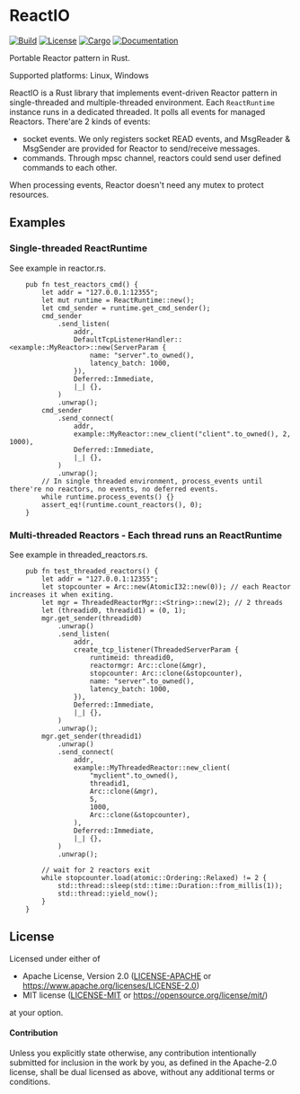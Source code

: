 # ReactIO

[![Build](https://github.com/zjgoggle/reactio-rs/actions/workflows/ci.yml/badge.svg)](https://github.com/zjgoggle/reactio-rs/actions)
[![License](https://img.shields.io/badge/license-Apache--2.0_OR_MIT-blue.svg)](https://github.com/zjgoggle/reactio-rs)
[![Cargo](https://img.shields.io/crates/v/reactio.svg)](https://crates.io/crates/reactio)
[![Documentation](https://docs.rs/reactio/badge.svg)](https://docs.rs/reactio)

Portable Reactor pattern in Rust.

Supported platforms: Linux, Windows

ReactIO is a Rust library that implements event-driven Reactor pattern in single-threaded and multiple-threaded environment.
Each `ReactRuntime` instance runs in a dedicated threaded. It polls all events for managed Reactors. There'are 2 kinds of events: 
- socket events. We only registers socket READ events, and MsgReader & MsgSender are provided for Reactor to send/receive messages.
- commands. Through mpsc channel, reactors could send user defined commands to each other.


When processing events, Reactor doesn't need any mutex to protect resources.

## Examples

### Single-threaded ReactRuntime

See example in reactor.rs.
```rust,no_run
    pub fn test_reactors_cmd() {
        let addr = "127.0.0.1:12355";
        let mut runtime = ReactRuntime::new();
        let cmd_sender = runtime.get_cmd_sender();
        cmd_sender
            .send_listen(
                addr,
                DefaultTcpListenerHandler::<example::MyReactor>::new(ServerParam {
                    name: "server".to_owned(),
                    latency_batch: 1000,
                }),
                Deferred::Immediate,
                |_| {},
            )
            .unwrap();
        cmd_sender
            .send_connect(
                addr,
                example::MyReactor::new_client("client".to_owned(), 2, 1000),
                Deferred::Immediate,
                |_| {},
            )
            .unwrap();
        // In single threaded environment, process_events until there're no reactors, no events, no deferred events.
        while runtime.process_events() {}   
        assert_eq!(runtime.count_reactors(), 0);
    }
```

### Multi-threaded Reactors - Each thread runs an ReactRuntime

See example in threaded_reactors.rs.
```rust,no_run
    pub fn test_threaded_reactors() {
        let addr = "127.0.0.1:12355";
        let stopcounter = Arc::new(AtomicI32::new(0)); // each Reactor increases it when exiting.
        let mgr = ThreadedReactorMgr::<String>::new(2); // 2 threads
        let (threadid0, threadid1) = (0, 1);
        mgr.get_sender(threadid0)
            .unwrap()
            .send_listen(
                addr,
                create_tcp_listener(ThreadedServerParam {
                    runtimeid: threadid0,
                    reactormgr: Arc::clone(&mgr),
                    stopcounter: Arc::clone(&stopcounter),
                    name: "server".to_owned(),
                    latency_batch: 1000,
                }),
                Deferred::Immediate,
                |_| {},
            )
            .unwrap();
        mgr.get_sender(threadid1)
            .unwrap()
            .send_connect(
                addr,
                example::MyThreadedReactor::new_client(
                    "myclient".to_owned(),
                    threadid1,
                    Arc::clone(&mgr),
                    5,
                    1000,
                    Arc::clone(&stopcounter),
                ),
                Deferred::Immediate,
                |_| {},
            )
            .unwrap();

        // wait for 2 reactors exit
        while stopcounter.load(atomic::Ordering::Relaxed) != 2 {
            std::thread::sleep(std::time::Duration::from_millis(1));
            std::thread::yield_now();
        }
    }
```

## License

Licensed under either of

 * Apache License, Version 2.0 ([LICENSE-APACHE](LICENSE-APACHE) or https://www.apache.org/licenses/LICENSE-2.0)
 * MIT license ([LICENSE-MIT](LICENSE-MIT) or https://opensource.org/license/mit/)

at your option.

#### Contribution

Unless you explicitly state otherwise, any contribution intentionally submitted
for inclusion in the work by you, as defined in the Apache-2.0 license, shall be
dual licensed as above, without any additional terms or conditions.
